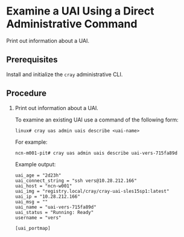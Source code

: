 # Examine a UAI Using a Direct Administrative Command

Print out information about a UAI.

## Prerequisites

Install and initialize the `cray` administrative CLI.

## Procedure

1.  Print out information about a UAI.

    To examine an existing UAI use a command of the following form:

    ```console
    linux# cray uas admin uais describe <uai-name>
    ```

    For example:

    ```console
    ncn-m001-pit# cray uas admin uais describe uai-vers-715fa89d
    ```

    Example output:

    ```text
    uai_age = "2d23h"
    uai_connect_string = "ssh vers@10.28.212.166"
    uai_host = "ncn-w001"
    uai_img = "registry.local/cray/cray-uai-sles15sp1:latest"
    uai_ip = "10.28.212.166"
    uai_msg = ""
    uai_name = "uai-vers-715fa89d"
    uai_status = "Running: Ready"
    username = "vers"

    [uai_portmap]
    ```

